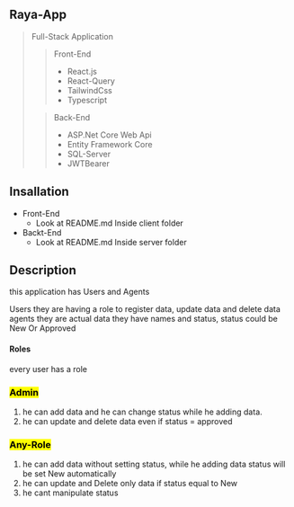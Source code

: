 ## Raya-App

> Full-Stack Application
>
> > Front-End
> >
> > - React.js
> > - React-Query
> > - TailwindCss
> > - Typescript
>
> > Back-End
> >
> > - ASP.Net Core Web Api
> > - Entity Framework Core
> > - SQL-Server
> > - JWTBearer

## Insallation

- Front-End
  - Look at README.md Inside client folder
- Backt-End
  - Look at README.md Inside server folder

## Description

this application has Users and Agents

Users they are having a role to register data, update data and delete data <br/>
agents they are actual data they have names and status, status could be New Or Approved

#### Roles

every user has a role

### <mark >Admin</mark>

1. he can add data and he can change status while he adding data.
2. he can update and delete data even if status = approved

### <mark >Any-Role</mark>

1. he can add data without setting status, while he adding data status will be set New automatically
2. he can update and Delete only data if status equal to New
3. he cant manipulate status
